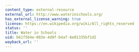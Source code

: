```yaml
---
content_type: external-resource
external_url: http://www.waterinschools.org/
has_external_license_warning: true
license: https://en.wikipedia.org/wiki/All_rights_reserved
status: ''
title: Water in Schools
uid: b61f564e-083e-4d9f-b4af-6e01335bf1d2
wayback_url: ''
---
```

